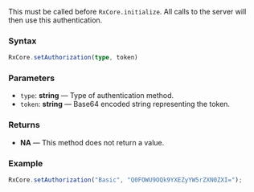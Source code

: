 This must be called before `RxCore.initialize`. All calls to the server will then use this authentication.

### Syntax

```typescript
RxCore.setAuthorization(type, token)
```

### Parameters

- `type`: **string** — Type of authentication method.
- `token`: **string** — Base64 encoded string representing the token.

### Returns

- **NA** — This method does not return a value.

### Example

```typescript
RxCore.setAuthorization("Basic", "Q0FOWU9OQk9YXEZyYW5rZXN0ZXI=");
```